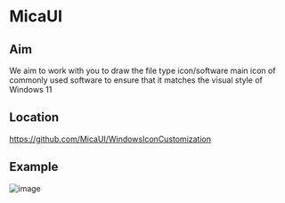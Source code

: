 # MicaUI

## Aim

We aim to work with you to draw the file type icon/software main icon of commonly used software to ensure that it matches the visual style of Windows 11

## Location

https://github.com/MicaUI/WindowsIconCustomization

## Example

![image](https://github.com/MicaUI/.github/assets/6630660/93092fa8-78d2-42cf-80b9-f717d9d32b22)


